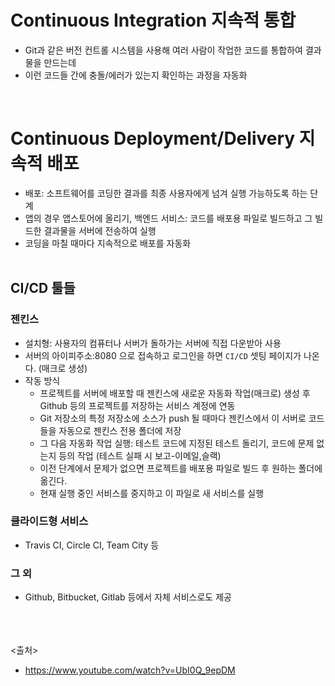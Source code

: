 # Continuous Integration 지속적 통합

- Git과 같은 버전 컨트롤 시스템을 사용해 여러 사람이 작업한 코드를 통합하여 결과물을 만드는데
- 이런 코드들 간에 충돌/에러가 있는지 확인하는 과정을 자동화

<br>

# Continuous Deployment/Delivery 지속적 배포

- 배포: 소프트웨어를 코딩한 결과를 최종 사용자에게 넘겨 실행 가능하도록 하는 단계
- 앱의 경우 앱스토어에 올리기, 백엔드 서비스: 코드를 배포용 파일로 빌드하고 그 빌드한 결과물을 서버에 전송하여 실행
- 코딩을 마칠 때마다 지속적으로 배포를 자동화
<br><br>

## CI/CD 툴들

### 젠킨스

- 설치형: 사용자의 컴퓨터나 서버가 돌하가는 서버에 직접 다운받아 사용
- 서버의 아이피주소:8080 으로 접속하고 로그인을 하면 `CI/CD` 셋팅 페이지가 나온다. (매크로 생성)
- 작동 방식
  - 프로젝트를 서버에 배포할 때 젠킨스에 새로운 자동화 작업(매크로) 생성 후 Github 등의 프로젝트를 저장하는 서비스 계정에 연동
  - Git 저장소의 특정 저장소에 소스가 push 될 때마다 젠킨스에서 이 서버로 코드들을 자동으로 젠킨스 전용 폴더에 저장
  - 그 다음 자동화 작업 실행: 테스트 코드에 지정된 테스트 돌리기, 코드에 문제 없는지 등의 작업 (테스트 실패 시 보고-이메일,슬랙)
  - 이전 단계에서 문제가 없으면 프로젝트를 배포용 파일로 빌드 후 원하는 폴더에 옮긴다.
  - 현재 실행 중인 서비스를 중지하고 이 파일로 새 서비스를 실행

### 클라이드형 서비스

- Travis CI, Circle CI, Team City 등

### 그 외  

- Github, Bitbucket, Gitlab 등에서 자체 서비스로도 제공

<br><br><br>
<출처>

- <https://www.youtube.com/watch?v=UbI0Q_9epDM>
